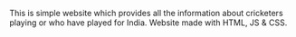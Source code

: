 This is simple website which provides all the information about cricketers playing or who have played for India.
Website made with HTML, JS & CSS.
